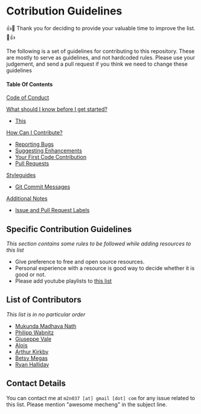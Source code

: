 # Cotribution Guidelines
:+1::tada: Thank you for deciding to provide your valuable time to improve the list. :tada::+1:

The following is a set of guidelines for contributing to this repository. These are mostly to serve as guidelines, and not hardcoded rules. Please use your judgement, and send a pull request if you think we need to change these guidelines

#### Table Of Contents

[Code of Conduct](#code-of-conduct)

[What should I know before I get started?](#what-should-i-know-before-i-get-started)
  * [This](#atom-and-packages)
 
[How Can I Contribute?](#how-can-i-contribute)
  * [Reporting Bugs](#reporting-bugs)
  * [Suggesting Enhancements](#suggesting-enhancements)
  * [Your First Code Contribution](#your-first-code-contribution)
  * [Pull Requests](#pull-requests)

[Styleguides](#styleguides)
  * [Git Commit Messages](#git-commit-messages)

[Additional Notes](#additional-notes)
  * [Issue and Pull Request Labels](#issue-and-pull-request-labels)


## Specific Contribution Guidelines
_This section contains some rules to be followed while adding resources to this list_
* Give preference to free and open source resources.
* Personal experience with a resource is good way to decide whether it is good or not.
* Please add youtube playlists to [this list](https://github.com/m2n037/awesome-mecheng/blob/master/youtube-playlists.md)

## List of Contributors
*This list is in no particular order*
- [Mukunda Madhava Nath](https://github.com/m2n037)
- [Philipp Wabnitz](https://github.com/pwab)
- [Giuseppe Vale](https://github.com/Clockmaker)
- [Alois](https://github.com/aloisdg)
- [Arthur Kirkby](https://github.com/akirkby)
- [Betsy Megas](https://github.com/BMegas)
- [Ryan Halliday](https://github.com/ry167)

## Contact Details
You can contact me at ``` m2n037 [at] gmail [dot] com ``` for any issue related to this list. Please mention "awesome mecheng" in the subject line.
